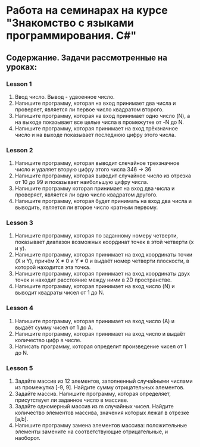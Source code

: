 # Работа на семинарах на курсе "Знакомство с языками программирования. C#"

## Содержание. Задачи рассмотренные на уроках:

### Lesson 1
1. Ввод число. Вывод - удвоенное число.
2. Напишите программу, которая на вход принимает два числа и проверяет, является ли первое число квадратом второго.
3. Напишите программу, которая на вход принимает одно число (N), а на выходе показывает все целые числа в промежутке от -N до N.
4. Напишите программу, которая принимает на вход трёхзначное число и на выходе показывает последнюю цифру этого числа.

### Lesson 2
1. Напишите программу, которая выводит слечайное трехзначное число и удаляет вторую цифру этого числа 346 -> 36
2. Напишите программу, которая выводит случайное число из отрезка от 10 до 99 и показывает наибольшую цифру числа.
3. Напишите программу которая принимает на вход два числа и проверяет, является ли одно число квадратом другого.
4. Напишите программу, которая будет принимать на вход два числа и выводить, является ли второе число кратным первому.

### Lesson 3
1. Напишите программу, которая по заданному номеру четверти, показывает диапазон возможных координат точек в этой четверти (x и y).
2. Напишите программу, которая принимает на вход координаты точки (X и Y), причём X ≠ 0 и Y ≠ 0 и выдаёт номер четверти плоскости, в которой находится эта точка.
3. Напишите программу, которая принимает на вход координаты двух точек и находит расстояние между ними в 2D пространстве.
4. Напишите программу, которая принимает на вход число (N) и выводит квадраты чисел от 1 до N.

### Lesson 4
1. Напишите программу, которая принимает на вход число (А) и выдаёт сумму чисел от 1 до А.
2. Напишите программу, которая принимает на вход число и выдаёт количество цифр в числе.
3. Написать программу, которая определит произведение чисел от 1 до N.

### Lesson 5
1. Задайте массив из 12 элементов, заполненный случайными числами из промежутка [-9, 9]. Найдите сумму отрицательных элементов.
2. Задайте массив. Напишите программу, которая определяет, присутствует ли заданное число в массиве.
3. Задайте одномерный массив из m случайных чисел. Найдите количество элементов массива, значения которых лежат в отрезке [a,b].
4. Напишите программу замена элементов массива: положительные элементы замените на соответствующие отрицательные, и наоборот.

